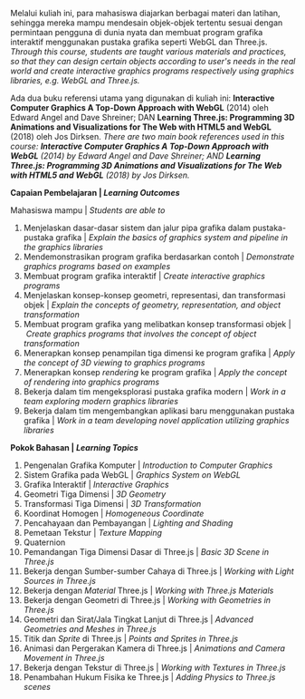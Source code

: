 Melalui kuliah ini, para mahasiswa diajarkan berbagai materi dan latihan, sehingga mereka mampu mendesain objek-objek tertentu sesuai dengan permintaan pengguna di dunia nyata dan membuat program grafika interaktif menggunakan pustaka grafika seperti WebGL dan Three.js.  _Through this course, students are taught various materials and practices, so that they can design certain objects according to user's needs in the real world and create interactive graphics programs respectively using graphics libraries, e.g. WebGL and Three.js._

Ada dua buku referensi utama yang digunakan di kuliah ini: **Interactive Computer Graphics A Top-Down Approach with WebGL** (2014) oleh Edward Angel and Dave Shreiner; DAN **Learning Three.js: Programming 3D Animations and Visualizations for The Web with HTML5 and WebGL** (2018) oleh Jos Dirksen. _There are two main book references used in this course: **Interactive Computer Graphics A Top-Down Approach with WebGL** (2014) by Edward Angel and Dave Shreiner; AND **Learning Three.js: Programming 3D Animations and Visualizations for The Web with HTML5 and WebGL** (2018) by Jos Dirksen._

  

**Capaian Pembelajaran | _Learning Outcomes_**

Mahasiswa mampu | _Students are able to_

1.  Menjelaskan dasar-dasar sistem dan jalur pipa grafika dalam pustaka-pustaka grafika | _Explain the basics of graphics system and pipeline in the graphics libraries_
2.  Mendemonstrasikan program grafika berdasarkan contoh | _Demonstrate graphics programs based on examples_
3.  Membuat program grafika interaktif | _Create interactive graphics programs_
4.  Menjelaskan konsep-konsep geometri, representasi, dan transformasi objek | _Explain the concepts of geometry, representation, and object transformation_
5.  Membuat program grafika yang melibatkan konsep transformasi objek | _Create graphics programs that involves the concept of object transformation_
6.  Menerapkan konsep penampilan tiga dimensi ke program grafika | _Apply the concept of 3D viewing to graphics programs_
7.  Menerapkan konsep _rendering_ ke program grafika | _Apply the concept of rendering into graphics programs_
8.  Bekerja dalam tim mengeksplorasi pustaka grafika modern | _Work in a team exploring modern graphics libraries_
9.  Bekerja dalam tim mengembangkan aplikasi baru menggunakan pustaka grafika | _Work in a team developing novel application utilizing graphics libraries_

  

**Pokok Bahasan | _Learning Topics_**

1.  Pengenalan Grafika Komputer | _Introduction to Computer Graphics_
2.  Sistem Grafika pada WebGL | _Graphics System on WebGL_
3.  Grafika Interaktif | _Interactive Graphics_
4.  Geometri Tiga Dimensi | _3D Geometry_
5.  Transformasi Tiga Dimensi | _3D Transformation_
6.  Koordinat Homogen | _Homogeneous Coordinate_
7.  Pencahayaan dan Pembayangan | _Lighting and Shading_
8.  Pemetaan Tekstur | _Texture Mapping_
9.  Quaternion
10.  Pemandangan Tiga Dimensi Dasar di Three.js | _Basic 3D Scene in Three.js_
11.  Bekerja dengan Sumber-sumber Cahaya di Three.js | _Working with Light Sources in Three.js_
12.  Bekerja dengan _Material_ Three.js | _Working with Three.js Materials_
13.  Bekerja dengan Geometri di Three.js | _Working with Geometries in Three.js_
14.  Geometri dan Sirat/Jala Tingkat Lanjut di Three.js | _Advanced Geometries and Meshes in Three.js_
15.  Titik dan _Sprite_ di Three.js | _Points and Sprites in Three.js_
16.  Animasi dan Pergerakan Kamera di Three.js | _Animations and Camera Movement in Three.js_
17.  Bekerja dengan Tekstur di Three.js | _Working with Textures in Three.js_
18.  Penambahan Hukum Fisika ke Three.js | _Adding Physics to Three.js scenes_
